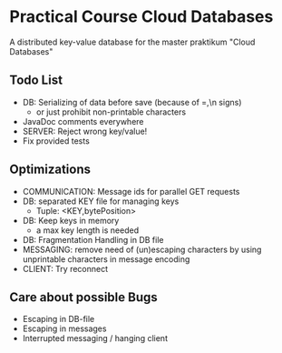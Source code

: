 # Practical Course Cloud Databases

A distributed key-value database for the master praktikum "Cloud Databases"

## Todo List
- DB: Serializing of data before save (because of =,\n signs)
  - or just prohibit non-printable characters
- JavaDoc comments everywhere
- SERVER: Reject wrong key/value!  
- Fix provided tests

## Optimizations
- COMMUNICATION: Message ids for parallel GET requests
- DB: separated KEY file for managing keys 
  - Tuple: <KEY,bytePosition>
- DB: Keep keys in memory 
  - a max key length is needed
- DB: Fragmentation Handling in DB file
- MESSAGING: remove need of (un)escaping characters by using unprintable characters in message encoding
- CLIENT: Try reconnect

## Care about possible Bugs
- Escaping in DB-file
- Escaping in messages
- Interrupted messaging / hanging client